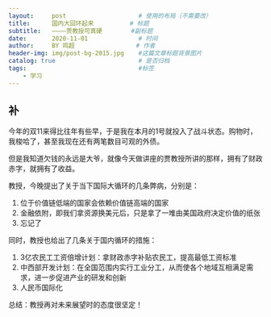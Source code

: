 ```yaml
---
layout:     post   				    # 使用的布局（不需要改）
title:      国内大回环起来 	     # 标题 
subtitle:   ————贾教授可真硬        #副标题
date:       2020-11-01 				# 时间
author:     BY 鸣超				  # 作者
header-img: img/post-bg-2015.jpg 	#这篇文章标题背景图片
catalog: true 						# 是否归档
tags:								#标签
    - 学习
---
```


## 补
今年的双11来得比往年有些早，于是我在本月的1号就投入了战斗状态。购物时，我梭哈了，甚至我现在还有两笔数目可观的外债。

但是我知道欠钱的永远是大爷，就像今天做讲座的贾教授所讲的那样，拥有了财政赤字，就拥有了收益。

教授，今晚提出了关于当下国际大循环的几条弊病，分别是：
1. 位于价值链低端的国家会依赖价值链高端的国家
2. 金融依附，即我们拿资源换美元后，只是拿了一堆由美国政府决定价值的纸张
3. 忘记了

同时，教授也给出了几条关于国内循环的措施：
1. 3亿农民工工资倍增计划：拿财政赤字补贴农民工，提高最低工资标准
2. 中西部开发计划：在全国范围内实行工业分工，从而使各个地域互相满足需求，进一步促进产业的研发和创新
3. 人民币国际化

总结：教授再对未来展望时的态度很坚定！
